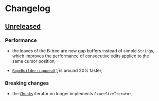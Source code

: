 # Changelog

## [Unreleased]

### Performance

- the leaves of the B-tree are now gap buffers instead of simple `String`s,
  which improves the performance of consecutive edits applied to the same
  cursor position;

- [`RopeBuilder::append()`](https://docs.rs/crop/0.2.0/crop/struct.RopeBuilder.html#method.append)
  is around 20% faster;

### Breaking changes

- the [`Chunks`](https://docs.rs/crop/0.2.0/crop/iter/struct.Chunks.html)
  iterator no longer implements `ExactSizeIterator`;

[Unreleased]: https://github.com/noib3/crop/compare/v0.1.0...HEAD
